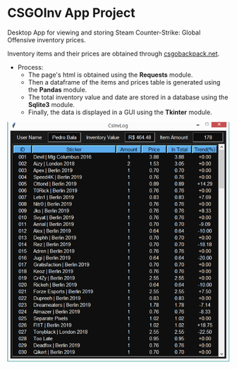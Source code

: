 # CSGOInv App Project
  Desktop App for viewing and storing Steam Counter-Strike: Global Offensive inventory prices.
  
  Inventory items and their prices are obtained through <a href="https://csgobackpack.net/">csgobackpack.net</a>.
  
  * Process:
    * The page's html is obtained using the <strong>Requests</strong> module.
    * Then a dataframe of the items and prices table is generated using the <strong>Pandas</strong> module.
    * The total inventory value and date are stored in a database using the <strong>Sqlite3</strong> module.
    * Finally, the data is displayed in a GUI using the <strong>Tkinter</strong> module.
            
  <kbd><img src="img/csgoinv.png"></kbd>
